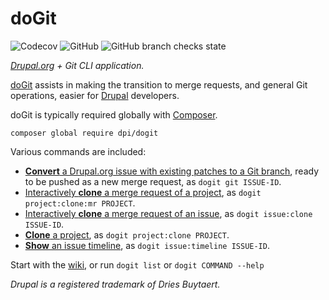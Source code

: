 # doGit

![Codecov](https://img.shields.io/codecov/c/github/dpi/dogit)
![GitHub](https://img.shields.io/github/license/dpi/dogit)
![GitHub branch checks state](https://img.shields.io/github/checks-status/dpi/dogit/1.x)

_[Drupal.org](https://www.drupal.org/) + Git CLI application._

[doGit](https://dogit.dev) assists in making the transition to merge requests, and general Git operations, easier for [Drupal](https://www.drupal.org/) developers. 

doGit is typically required globally with [Composer](https://getcomposer.org/).

```shell
composer global require dpi/dogit 
```

Various commands are included:

 - [**Convert** a Drupal.org issue with existing patches to a Git branch][wiki-GitCommand], ready to be pushed as a new merge request, as `dogit git ISSUE-ID`.
 - [Interactively **clone** a merge request of a project][wiki-CloneProjectMergeRequest], as `dogit project:clone:mr PROJECT`.
 - [Interactively **clone** a merge request of an issue][wiki-IssueMergeRequest], as `dogit issue:clone ISSUE-ID`.
 - [**Clone** a project][wiki-ProjectCloneCommand], as `dogit project:clone PROJECT`.
 - [**Show** an issue timeline][wiki-IssueTimelineCommand], as `dogit issue:timeline ISSUE-ID`.

Start with the [wiki](https://github.com/dpi/dogit/wiki), or run `dogit list` or `dogit COMMAND --help`
 
_Drupal is a registered trademark of Dries Buytaert._

[wiki-GitCommand]: https://github.com/dpi/dogit/wiki/Issue-Patches-to-Git-Branch-Command
[wiki-CloneProjectMergeRequest]: https://github.com/dpi/dogit/wiki/Clone-Project-Merge-Request-Command
[wiki-IssueMergeRequest]: https://github.com/dpi/dogit/wiki/Clone-Issue-Merge-Request-Command
[wiki-ProjectCloneCommand]: https://github.com/dpi/dogit/wiki/Clone-Project-Command
[wiki-IssueTimelineCommand]: https://github.com/dpi/dogit/wiki/Show-Issue-Timeline-Command
